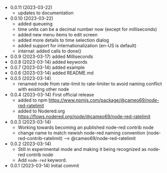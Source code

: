 - 0.0.11 (2023-03-22)
    - updates to documentation
- 0.0.10 (2023-03-22)
    - added queueing
    - time units can be a decimal number now (except for milliseconds)
    - added new menu items to edit screen
    - added more details to time selection dialog
    - added support for internationalization (en-US is default)
    - internal: added calls to done()
- 0.0.9 (2023-03-17) added Milliseconds
- 0.0.8 (2023-03-14) added keywords
- 0.0.7 (2023-03-14) added example
- 0.0.6 (2023-03-14) added README.md
- 0.0.5 (2023-03-14)
    - renamed node from rate-limit to rate-limiter to avoid naming conflict with existing other node
- 0.0.4 (2023-03-14) First official release
    - added to npm https://www.npmjs.com/package/@cameo69/node-red-ratelimit
    - added to Nodered.org https://flows.nodered.org/node/@cameo69/node-red-ratelimit
- 0.0.3 (2023-03-14) 
    - Working towards becoming an published node-red contrib node
    - change name to match newish node-red naming convention (node-red-contrib-ratelimit) --> @cameo69/node-red-ratelimit
- 0.0.2 (2023-03-14)
    - Still in experimental mode and making it being recognized as node-red contrib node
    - Add `node-red` keyword.
- 0.0.1 (2023-03-14) Initial commit
